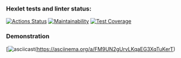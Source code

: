### Hexlet tests and linter status:
[![Actions Status](https://github.com/darklittlefinch/java-project-71/workflows/hexlet-check/badge.svg)](https://github.com/darklittlefinch/java-project-71/actions)
[![Maintainability](https://api.codeclimate.com/v1/badges/6006c9bafc8e4166b302/maintainability)](https://codeclimate.com/github/darklittlefinch/java-project-71/maintainability)
[![Test Coverage](https://api.codeclimate.com/v1/badges/6006c9bafc8e4166b302/test_coverage)](https://codeclimate.com/github/darklittlefinch/java-project-71/test_coverage)

### Demonstration
[![asciicast](https://asciinema.org/a/FM9UN2gUrvLKqaEG3XqTuKerT.png)(https://asciinema.org/a/FM9UN2gUrvLKqaEG3XqTuKerT)
